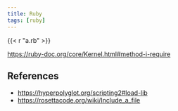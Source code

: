 ```yaml
---
title: Ruby
tags: [ruby]
---
```


{{< r "a.rb" >}}

<https://ruby-doc.org/core/Kernel.html#method-i-require>

## References

- <https://hyperpolyglot.org/scripting2#load-lib>
- <https://rosettacode.org/wiki/Include_a_file>
